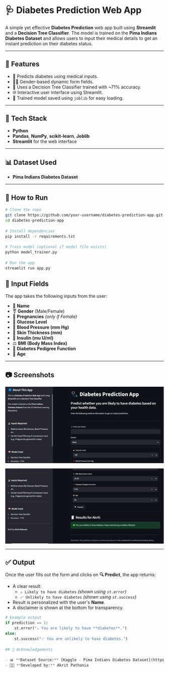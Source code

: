# 🩺 Diabetes Prediction Web App

A simple yet effective **Diabetes Prediction** web app built using **Streamlit** and a **Decision Tree Classifier**. The model is trained on the **Pima Indians Diabetes Dataset** and allows users to input their medical details to get an instant prediction on their diabetes status.

---

## 📌 Features

- 🎯 Predicts diabetes using medical inputs.
- 👨‍⚕️ Gender-based dynamic form fields.
- 🧠 Uses a Decision Tree Classifier trained with ~71% accuracy.
- 🌐 Interactive user interface using Streamlit.
- 💾 Trained model saved using `joblib` for easy loading.

---

## 🧪 Tech Stack

- **Python**
- **Pandas**, **NumPy**, **scikit-learn**, **Joblib**
- **Streamlit** for the web interface

---

## 📊 Dataset Used

- **Pima Indians Diabetes Dataset**

---

## 🚀 How to Run

```bash
# Clone the repo
git clone https://github.com/your-username/diabetes-prediction-app.git
cd diabetes-prediction-app

# Install dependencies
pip install -r requirements.txt

# Train model (optional if model file exists)
python model_trainer.py

# Run the app
streamlit run app.py
```
## 📝 Input Fields

The app takes the following inputs from the user:

- 👤 **Name**
- ⚧️ **Gender** (Male/Female)
- 🤰 **Pregnancies** *(only if Female)*
- 🍬 **Glucose Level**
- 💓 **Blood Pressure (mm Hg)**
- 💉 **Skin Thickness (mm)**
- 🧪 **Insulin (mu U/ml)**
- ⚖️ **BMI (Body Mass Index)**
- 🧬 **Diabetes Pedigree Function**
- 🎂 **Age**

---

## 📷 Screenshots

![Home Screenshot](image/p1.png)

![Result Screenshot](image/p2.png)

---

## ✅ Output

Once the user fills out the form and clicks on **🔍 Predict**, the app returns:

- A clear result:  
  - `⚠️ Likely to have diabetes` *(shown using `st.error`)*  
  - `✅ Unlikely to have diabetes` *(shown using `st.success`)*
- Result is personalized with the user's **Name**.
- A disclaimer is shown at the bottom for transparency.

```python
# Example output
if prediction == 1:
    st.error("⚠️ You are likely to have **diabetes**.")
else:
    st.success("✅ You are unlikely to have diabetes.")

## 🙌 Acknowledgements

- 📊 **Dataset Source:** [Kaggle - Pima Indians Diabetes Dataset](https://www.kaggle.com/uciml/pima-indians-diabetes-database)  
- 👨‍💻 **Developed by:** Akrit Pathania

